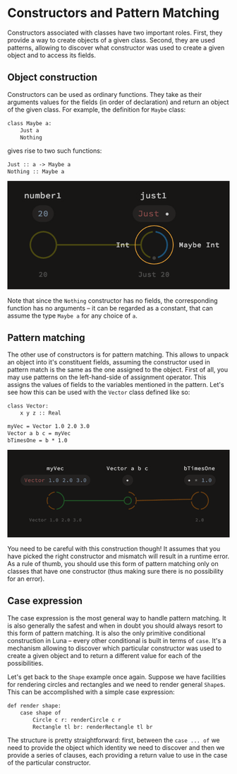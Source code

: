 # Constructors and Pattern Matching

Constructors associated with classes have two important roles. First, they provide a way to create objects of a given class. Second, they are used patterns, allowing to discover what constructor was used to create a given object and to access its fields.

## Object construction

Constructors can be used as ordinary functions. They take as their arguments values for the fields (in order of declaration) and return an object of the given class. For example, the definition for `Maybe` class:

```
class Maybe a:
    Just a
    Nothing
```

gives rise to two such functions:

```
Just :: a -> Maybe a
Nothing :: Maybe a
```

![](just_constructor_applied_with_types.png)


Note that since the `Nothing` constructor has no fields, the corresponding function has no arguments – it can be regarded as a constant, that can assume the type `Maybe a` for any choice of `a`.

## Pattern matching

The other use of constructors is for pattern matching. This allows to unpack an object into it's constituent fields, assuming the constructor used in pattern match is the same as the one assigned to the object. First of all, you may use patterns on the left-hand-side of assignment operator. This assigns the values of fields to the variables mentioned in the pattern. Let's see how this can be used with the `Vector` class defined like so:

```
class Vector:
    x y z :: Real
```

```
myVec = Vector 1.0 2.0 3.0
Vector a b c = myVec
bTimesOne = b * 1.0
```
![](inline_pattern.png)

You need to be careful with this construction though! It assumes that you have picked the right constructor and mismatch will result in a runtime error. As a rule of thumb, you should use this form of pattern matching only on classes that have one constructor (thus making sure there is no possibility for an error).

## Case expression

The case expression is the most general way to handle pattern matching. It is also generally the safest and when in doubt you should always resort to this form of pattern matching. It is also the only primitive conditional construction in Luna – every other conditional is built in terms of `case`.
It's a mechanism allowing to discover which particular constructor was used to create a given object and to return a different value for each of the possibilities.

Let's get back to the `Shape` example once again. Suppose we have facilities for rendering circles and rectangles and we need to render general `Shape`s. This can be accomplished with a simple case expression:

```
def render shape:
    case shape of
        Circle c r: renderCircle c r
        Rectangle tl br: renderRectangle tl br
```

The structure is pretty straightforward: first, between the `case ... of` we need to provide the object which identity we need to discover and then we provide a series of clauses, each providing a return value to use in the case of the particular constructor.